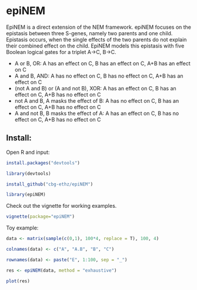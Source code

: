 # epiNEM

EpiNEM is a direct extension of the NEM framework. epiNEM focuses on the epistasis between three S-genes, namely two parents and one child. Epistasis occurs, when the single effects of the two parents do not explain their combined effect on the child. EpiNEM models this epistasis with five Boolean logical gates for a triplet A->C, B->C.

- A or B, OR: A has an effect on C, B has an effect on C, A+B has an effect on C
- A and B, AND: A has no effect on C, B has no effect on C, A+B has an effect on C
- (not A and B) or (A and not B), XOR: A has an effect on C, B has an effect on C, A+B has no effect on C
- not A and B, A masks the effect of B: A has no effect on C, B has an effect on C, A+B has no effect on C
- A and not B, B masks the effect of A: A has an effect on C, B has no effect on C, A+B has no effect on C

Install:
--------

Open R and input:

```r
install.packages("devtools")

library(devtools)

install_github("cbg-ethz/epiNEM")

library(epiNEM)
```

Check out the vignette for working examples.

```r
vignette(package="epiNEM")
```

Toy example:

```r
data <- matrix(sample(c(0,1), 100*4, replace = T), 100, 4)

colnames(data) <- c("A", "A.B", "B", "C")

rownames(data) <- paste("E", 1:100, sep = "_")

res <- epiNEM(data, method = "exhaustive")

plot(res)
```

